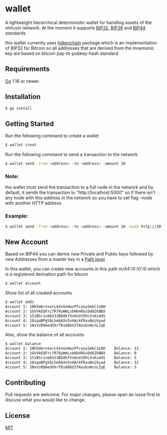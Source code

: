 # wallet

A lightweight hierarchical deterministic wallet for handling assets of the shitcoin network.
At the moment it supports [BIP32](https://github.com/bitcoin/bips/blob/master/bip-0032.mediawiki), [BIP39](https://github.com/bitcoin/bips/blob/master/bip-0039.mediawiki) and [BIP44](https://github.com/bitcoin/bips/blob/master/bip-0032.mediawiki) standards

this wallet currently uses  [hdkeychain](https://www.github.com/btcsuite/btcutil/hdkeychain) package which is an implementation of BIP32 for Bitcoin so all addresses that are derived from the mnemonic key are based on bitcoin pay-to-pubkey-hash standard 

## Requirements
[Go](http://golang.org) 1.16 or newer.
## Installation
```bash
$ go install
```
## Getting Started

Run the following command to create a wallet
```bash
$ wallet creat
```
Run the following command to send a transaction to the network
```bash
$ wallet send -from <address> -to <address> -amount 10
```

### Note: 
the wallet must send the transaction to a full node in the network and by default, it sends the transaction to "http://localhost:5000" so if there isn't any node with this address in the network so you have to set flag -node with another HTTP address
### Example:
```bash
$ wallet send -from <address> -to <address> -amount 10 -node http://28fa-5-213-168-103.ngrok.io 
```

## New Account
Based on BIP44 you can derive new Private and Public keys followed by new Addresses from a master key in a [Path level](https://github.com/bitcoin/bips/blob/master/bip-0044.mediawiki#path-levels)

In this wallet, you can create new accounts in this path m/44'/0'/0'/0 which is a registered derivation path for bitcoin
```bash
$ wallet account
```

Show list of all created accounts
```bash
$ wallet adds   
Account 1: 1Nh5m6rnserLkXvGnHwsPfcooySmkC1o8H
Account 2: 1GVVkEQFrLfR78yWmLsbHb4RGcDd6ZkNBX
Account 3: 15iBSrivmbS33Bb8kfVn6nU19hLVvKsddS
Account 4: 18iqaBPgVbLhmbAXn5vHAckFRxuNojkyad
Account 5: 1NxVzRQmedVkrTDiA8GU2fAoubvNcnL2qE
```

Also, show the balance of all accounts
```bash
$ wallet balance
Account 1: 1Nh5m6rnserLkXvGnHwsPfcooySmkC1o8H	 Balance: 21
Account 2: 1GVVkEQFrLfR78yWmLsbHb4RGcDd6ZkNBX	 Balance: 0
Account 3: 15iBSrivmbS33Bb8kfVn6nU19hLVvKsddS	 Balance: 5
Account 4: 18iqaBPgVbLhmbAXn5vHAckFRxuNojkyad	 Balance: 12
Account 5: 1NxVzRQmedVkrTDiA8GU2fAoubvNcnL2qE	 Balance: 3
```


## Contributing
Pull requests are welcome. For major changes, please open an issue first to discuss what you would like to change.


## License
[MIT](https://choosealicense.com/licenses/mit/)
